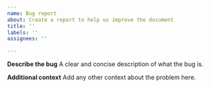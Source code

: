 ```yaml
---
name: Bug report
about: Create a report to help us improve the document
title: ''
labels: ''
assignees: ''

---
```


**Describe the bug**
A clear and concise description of what the bug is.

**Additional context**
Add any other context about the problem here.
